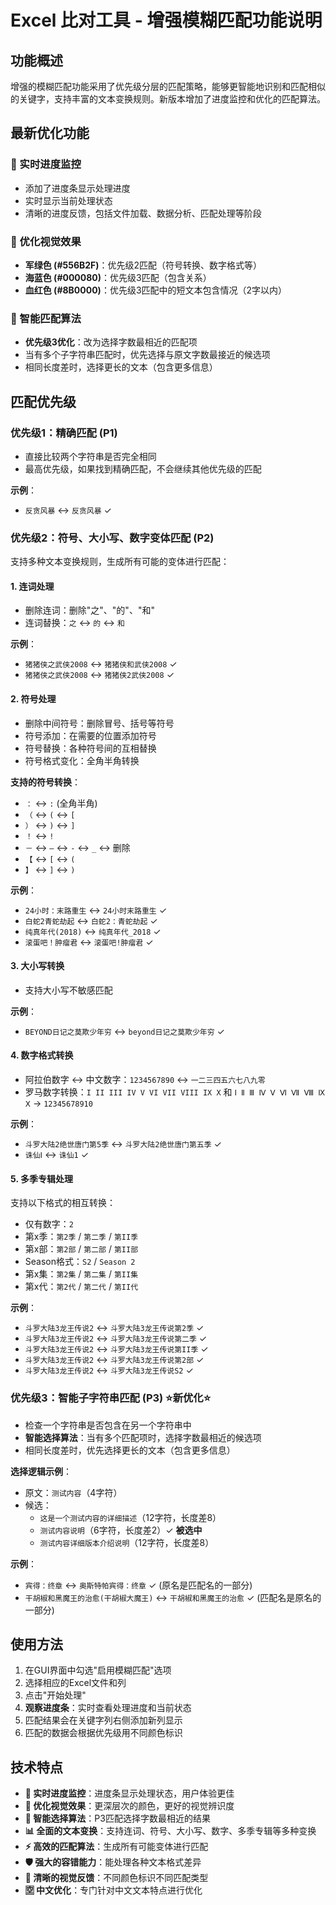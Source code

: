 # Excel 比对工具 - 增强模糊匹配功能说明

## 功能概述

增强的模糊匹配功能采用了优先级分层的匹配策略，能够更智能地识别和匹配相似的关键字，支持丰富的文本变换规则。新版本增加了进度监控和优化的匹配算法。

## 最新优化功能

### 🔄 实时进度监控
- 添加了进度条显示处理进度
- 实时显示当前处理状态
- 清晰的进度反馈，包括文件加载、数据分析、匹配处理等阶段

### 🎨 优化视觉效果
- **军绿色 (#556B2F)**：优先级2匹配（符号转换、数字格式等）
- **海蓝色 (#000080)**：优先级3匹配（包含关系）
- **血红色 (#8B0000)**：优先级3匹配中的短文本包含情况（2字以内）

### 🧠 智能匹配算法
- **优先级3优化**：改为选择字数最相近的匹配项
- 当有多个子字符串匹配时，优先选择与原文字数最接近的候选项
- 相同长度差时，选择更长的文本（包含更多信息）

## 匹配优先级

### 优先级1：精确匹配 (P1)
- 直接比较两个字符串是否完全相同
- 最高优先级，如果找到精确匹配，不会继续其他优先级的匹配

**示例**：
- `反贪风暴` ↔ `反贪风暴` ✓

### 优先级2：符号、大小写、数字变体匹配 (P2)
支持多种文本变换规则，生成所有可能的变体进行匹配：

#### 1. **连词处理**
- 删除连词：删除"之"、"的"、"和"
- 连词替换：`之` ↔ `的` ↔ `和`

**示例**：
- `猪猪侠之武侠2008` ↔ `猪猪侠和武侠2008` ✓
- `猪猪侠之武侠2008` ↔ `猪猪侠2武侠2008` ✓

#### 2. **符号处理**
- 删除中间符号：删除冒号、括号等符号
- 符号添加：在需要的位置添加符号
- 符号替换：各种符号间的互相替换
- 符号格式变化：全角半角转换

**支持的符号转换**：
- `：` ↔ `:` (全角半角)
- `（` ↔ `(` ↔ `[`
- `）` ↔ `)` ↔ `]`
- `！` ↔ `!`
- `－` ↔ `—` ↔ `-` ↔ `_` ↔ 删除
- `【` ↔ `[` ↔ `(`
- `】` ↔ `]` ↔ `)`

**示例**：
- `24小时：末路重生` ↔ `24小时末路重生` ✓
- `白蛇2青蛇劫起` ↔ `白蛇2：青蛇劫起` ✓
- `纯真年代(2018)` ↔ `纯真年代_2018` ✓
- `滚蛋吧！肿瘤君` ↔ `滚蛋吧!肿瘤君` ✓

#### 3. **大小写转换**
- 支持大小写不敏感匹配

**示例**：
- `BEYOND日记之莫欺少年穷` ↔ `beyond日记之莫欺少年穷` ✓

#### 4. **数字格式转换**
- 阿拉伯数字 ↔ 中文数字：`1234567890` ↔ `一二三四五六七八九零`
- 罗马数字转换：`I II III IV V VI VII VIII IX X` 和 `Ⅰ Ⅱ Ⅲ Ⅳ Ⅴ Ⅵ Ⅶ Ⅷ Ⅸ Ⅹ` → `12345678910`

**示例**：
- `斗罗大陆2绝世唐门第5季` ↔ `斗罗大陆2绝世唐门第五季` ✓
- `诛仙Ⅰ` ↔ `诛仙1` ✓

#### 5. **多季专辑处理**
支持以下格式的相互转换：
- 仅有数字：`2`
- 第x季：`第2季` / `第二季` / `第II季`
- 第x部：`第2部` / `第二部` / `第II部`
- Season格式：`S2` / `Season 2`
- 第x集：`第2集` / `第二集` / `第II集`
- 第x代：`第2代` / `第二代` / `第II代`

**示例**：
- `斗罗大陆3龙王传说2` ↔ `斗罗大陆3龙王传说第2季` ✓
- `斗罗大陆3龙王传说2` ↔ `斗罗大陆3龙王传说第二季` ✓
- `斗罗大陆3龙王传说2` ↔ `斗罗大陆3龙王传说第II季` ✓
- `斗罗大陆3龙王传说2` ↔ `斗罗大陆3龙王传说第2部` ✓
- `斗罗大陆3龙王传说2` ↔ `斗罗大陆3龙王传说S2` ✓

### 优先级3：智能子字符串匹配 (P3) ⭐新优化⭐
- 检查一个字符串是否包含在另一个字符串中
- **智能选择算法**：当有多个匹配项时，选择字数最相近的候选项
- 相同长度差时，优先选择更长的文本（包含更多信息）

**选择逻辑示例**：
- 原文：`测试内容`（4字符）
- 候选：
  - `这是一个测试内容的详细描述`（12字符，长度差8）
  - `测试内容说明`（6字符，长度差2）✓ **被选中**
  - `测试内容详细版本介绍说明`（12字符，长度差8）

**示例**：
- `宾得：终章` ↔ `奥斯特帕宾得：终章` ✓ (原名是匹配名的一部分)
- `干胡椒和黑魔王的治愈(干胡椒大魔王)` ↔ `干胡椒和黑魔王的治愈` ✓ (匹配名是原名的一部分)

## 使用方法

1. 在GUI界面中勾选"启用模糊匹配"选项
2. 选择相应的Excel文件和列
3. 点击"开始处理"
4. **观察进度条**：实时查看处理进度和当前状态
5. 匹配结果会在关键字列右侧添加新列显示
6. 匹配的数据会根据优先级用不同颜色标识

## 技术特点

- **🔄 实时进度监控**：进度条显示处理状态，用户体验更佳
- **🎨 优化视觉效果**：更深层次的颜色，更好的视觉辨识度
- **🧠 智能选择算法**：P3匹配选择字数最相近的结果
- **📊 全面的文本变换**：支持连词、符号、大小写、数字、多季专辑等多种变换
- **⚡ 高效的匹配算法**：生成所有可能变体进行匹配
- **🛡️ 强大的容错能力**：能处理各种文本格式差异
- **🎯 清晰的视觉反馈**：不同颜色标识不同匹配类型
- **🈳 中文优化**：专门针对中文文本特点进行优化 